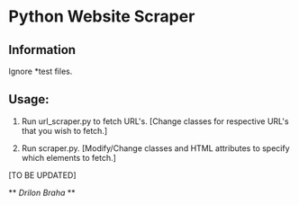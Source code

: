 # Python Website Scraper

## Information

Ignore *test files.

## Usage:

1. Run url_scraper.py to fetch URL's. [Change classes for respective URL's that you wish to fetch.]

2. Run scraper.py. [Modify/Change classes and HTML attributes to specify which elements to fetch.]

[TO BE UPDATED]

** _Drilon Braha_ **
